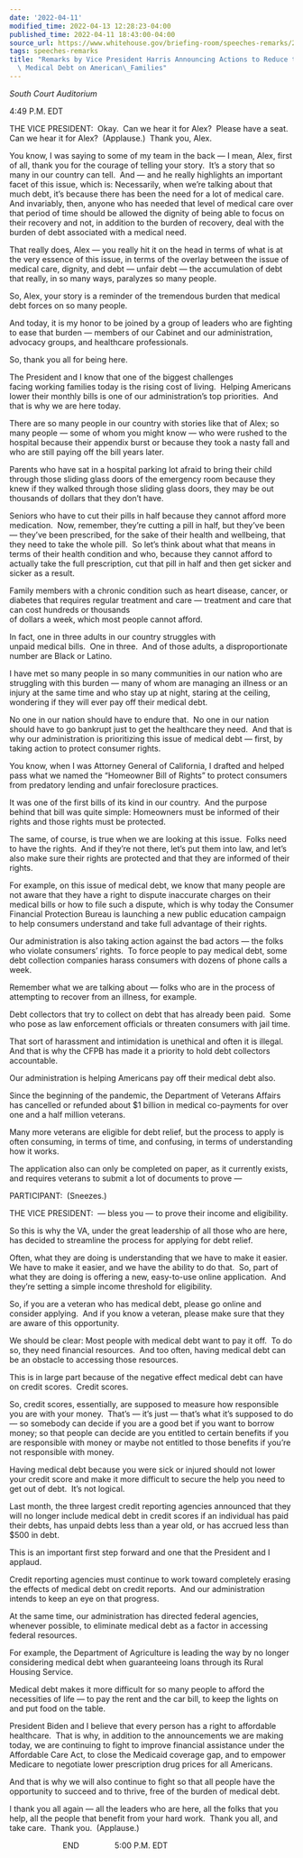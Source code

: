 ```yaml
---
date: '2022-04-11'
modified_time: 2022-04-13 12:28:23-04:00
published_time: 2022-04-11 18:43:00-04:00
source_url: https://www.whitehouse.gov/briefing-room/speeches-remarks/2022/04/11/remarks-by-vice-president-harris-announcing-actions-to-reduce-the-burden-of-medical-debt-on-american-families/
tags: speeches-remarks
title: "Remarks by Vice President Harris Announcing Actions to Reduce the Burden of\
  \ Medical Debt on American\_Families"
---
```

 
*South Court Auditorium*

4:49 P.M. EDT  
  
THE VICE PRESIDENT:  Okay.  Can we hear it for Alex?  Please have a
seat.  Can we hear it for Alex?  (Applause.)  Thank you, Alex.  
  
You know, I was saying to some of my team in the back — I mean, Alex,
first of all, thank you for the courage of telling your story.  It’s a
story that so many in our country can tell.  And — and he really
highlights an important facet of this issue, which is: Necessarily, when
we’re talking about that much debt, it’s because there has been the need
for a lot of medical care.  And invariably, then, anyone who has needed
that level of medical care over that period of time should be allowed
the dignity of being able to focus on their recovery and not, in
addition to the burden of recovery, deal with the burden of debt
associated with a medical need.  
  
That really does, Alex — you really hit it on the head in terms of what
is at the very essence of this issue, in terms of the overlay between
the issue of medical care, dignity, and debt — unfair debt — the
accumulation of debt that really, in so many ways, paralyzes so many
people.  
  
So, Alex, your story is a reminder of the tremendous burden that medical
debt forces on so many people.   
  
And today, it is my honor to be joined by a group of leaders who are
fighting to ease that burden — members of our Cabinet and our
administration, advocacy groups, and healthcare professionals.  
  
So, thank you all for being here.   
  
The President and I know that one of the biggest challenges  
facing working families today is the rising cost of living.  Helping
Americans lower their monthly bills is one of our administration’s top
priorities.  And that is why we are here today.  
  
There are so many people in our country with stories like that of Alex;
so many people — some of whom you might know — who were rushed to the
hospital because their appendix burst or because they took a nasty fall
and who are still paying off the bill years later.  
  
Parents who have sat in a hospital parking lot afraid to bring their
child through those sliding glass doors of the emergency room because
they knew if they walked through those sliding glass doors, they may be
out thousands of dollars that they don’t have.  
  
Seniors who have to cut their pills in half because they cannot afford
more medication.  Now, remember, they’re cutting a pill in half, but
they’ve been — they’ve been prescribed, for the sake of their health and
wellbeing, that they need to take the whole pill.  So let’s think about
what that means in terms of their health condition and who, because they
cannot afford to actually take the full prescription, cut that pill in
half and then get sicker and sicker as a result.  
  
Family members with a chronic condition such as heart disease, cancer,
or diabetes that requires regular treatment and care — treatment and
care that can cost hundreds or thousands  
of dollars a week, which most people cannot afford.  
  
In fact, one in three adults in our country struggles with  
unpaid medical bills.  One in three.  And of those adults, a
disproportionate number are Black or Latino.  
  
I have met so many people in so many communities in our nation who are
struggling with this burden — many of whom are managing an illness or an
injury at the same time and who stay up at night, staring at the
ceiling, wondering if they will ever pay off their medical debt.   
  
No one in our nation should have to endure that.  No one in our nation
should have to go bankrupt just to get the healthcare they need.  And
that is why our administration is prioritizing this issue of medical
debt — first, by taking action to protect consumer rights.  
  
You know, when I was Attorney General of California, I drafted and
helped pass what we named the “Homeowner Bill of Rights” to protect
consumers from predatory lending and unfair foreclosure practices.  
  
It was one of the first bills of its kind in our country.  And the
purpose behind that bill was quite simple: Homeowners must be informed
of their rights and those rights must be protected.  
  
The same, of course, is true when we are looking at this issue.  Folks
need to have the rights.  And if they’re not there, let’s put them into
law, and let’s also make sure their rights are protected and that they
are informed of their rights.  
  
For example, on this issue of medical debt, we know that many people are
not aware that they have a right to dispute inaccurate charges on their
medical bills or how to file such a dispute, which is why today the
Consumer Financial Protection Bureau is launching a new public education
campaign to help consumers understand and take full advantage of their
rights.  
  
Our administration is also taking action against the bad actors — the
folks who violate consumers’ rights.  To force people to pay medical
debt, some debt collection companies harass consumers with dozens of
phone calls a week.  
  
Remember what we are talking about — folks who are in the process of
attempting to recover from an illness, for example.  
  
Debt collectors that try to collect on debt that has already been paid. 
Some who pose as law enforcement officials or threaten consumers with
jail time.  
  
That sort of harassment and intimidation is unethical and often it is
illegal.  And that is why the CFPB has made it a priority to hold debt
collectors accountable.  
  
Our administration is helping Americans pay off their medical debt
also.  
  
Since the beginning of the pandemic, the Department of Veterans Affairs
has cancelled or refunded about $1 billion in medical co-payments for
over one and a half million veterans.  
  
Many more veterans are eligible for debt relief, but the process to
apply is often consuming, in terms of time, and confusing, in terms of
understanding how it works.  
  
The application also can only be completed on paper, as it currently
exists, and requires veterans to submit a lot of documents to prove —  
  
PARTICIPANT:  (Sneezes.)  
  
THE VICE PRESIDENT:  — bless you — to prove their income and
eligibility.   
  
So this is why the VA, under the great leadership of all those who are
here, has decided to streamline the process for applying for debt
relief.   
  
Often, what they are doing is understanding that we have to make it
easier.  We have to make it easier, and we have the ability to do that. 
So, part of what they are doing is offering a new, easy-to-use online
application.  And they’re setting a simple income threshold for
eligibility.  
  
So, if you are a veteran who has medical debt, please go online and
consider applying.  And if you know a veteran, please make sure that
they are aware of this opportunity.   
  
We should be clear: Most people with medical debt want to pay it off. 
To do so, they need financial resources.  And too often, having medical
debt can be an obstacle to accessing those resources.   
  
This is in large part because of the negative effect medical debt can
have on credit scores.  Credit scores.  
  
So, credit scores, essentially, are supposed to measure how responsible
you are with your money.  That’s — it’s just — that’s what it’s supposed
to do — so somebody can decide if you are a good bet if you want to
borrow money; so that people can decide are you entitled to certain
benefits if you are responsible with money or maybe not entitled to
those benefits if you’re not responsible with money.  
  
Having medical debt because you were sick or injured should not lower
your credit score and make it more difficult to secure the help you need
to get out of debt.  It’s not logical.  
  
Last month, the three largest credit reporting agencies announced that
they will no longer include medical debt in credit scores if an
individual has paid their debts, has unpaid debts less than a year old,
or has accrued less than $500 in debt.   
  
This is an important first step forward and one that the President and I
applaud.  
  
Credit reporting agencies must continue to work toward completely
erasing the effects of medical debt on credit reports.  And our
administration intends to keep an eye on that progress.    
  
At the same time, our administration has directed federal agencies,
whenever possible, to eliminate medical debt as a factor in accessing
federal resources.  
  
For example, the Department of Agriculture is leading the way by no
longer considering medical debt when guaranteeing loans through its
Rural Housing Service.  
  
Medical debt makes it more difficult for so many people to afford the
necessities of life — to pay the rent and the car bill, to keep the
lights on and put food on the table.  
  
President Biden and I believe that every person has a right to
affordable healthcare.  That is why, in addition to the announcements we
are making today, we are continuing to fight to improve financial
assistance under the Affordable Care Act, to close the Medicaid coverage
gap, and to empower Medicare to negotiate lower prescription drug prices
for all Americans.  
  
And that is why we will also continue to fight so that all people have
the opportunity to succeed and to thrive, free of the burden of medical
debt.  
  
I thank you all again — all the leaders who are here, all the folks that
you help, all the people that benefit from your hard work.  Thank you
all, and take care.  Thank you.  (Applause.)   
  
                        END                5:00 P.M. EDT
